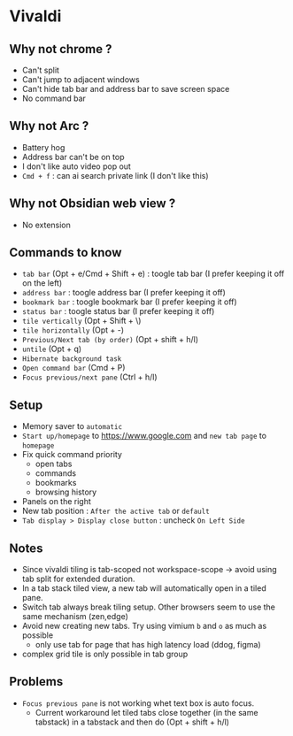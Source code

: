 # Vivaldi

## Why not chrome ?

+ Can't split
+ Can't jump to adjacent windows
+ Can't hide tab bar and address bar to save screen space
+ No command bar

## Why not Arc ?

+ Battery hog
+ Address bar can't be on top
+ I don't like auto video pop out
+ `Cmd + f` : can ai search private link (I don't like this)

## Why not Obsidian web view ?

+ No extension

## Commands to know

+ `tab bar` (Opt + e/Cmd + Shift + e) : toogle tab bar (I prefer keeping it off on the left)
+ `address bar` : toogle address bar (I prefer keeping it off)
+ `bookmark bar` : toogle bookmark bar (I prefer keeping it off)
+ `status bar` : toogle status bar (I prefer keeping it off)
+ `tile vertically` (Opt + Shift + \\)
+ `tile horizontally` (Opt + -)
+ `Previous/Next tab (by order)` (Opt + shift + h/l)
+ `untile` (Opt + q)
+ `Hibernate background task`
+ `Open command bar` (Cmd + P)
+ `Focus previous/next pane` (Ctrl + h/l)

## Setup

+ Memory saver to `automatic`
+ `Start up/homepage` to <https://www.google.com> and `new tab page` to `homepage`
+ Fix quick command priority
  + open tabs
  + commands
  + bookmarks
  + browsing history
+ Panels on the right
+ New tab position : `After the active tab` or `default`
+ `Tab display > Display close button` : uncheck `On Left Side`

## Notes

+ Since vivaldi tiling is tab-scoped not workspace-scope -> avoid using tab split for extended duration.
+ In a tab stack tiled view, a new tab will automatically open in a tiled pane.
+ Switch tab always break tiling setup. Other browsers seem to use the same mechanism (zen,edge)
+ Avoid new creating new tabs. Try using vimium `b` and `o` as much as possible
  + only use tab for page that has high latency load (ddog, figma)
+ complex grid tile is only possible in tab group

## Problems

+ `Focus previous pane` is not working whet text box is auto focus.
  + Current workaround let tiled tabs close together (in the same tabstack) in a tabstack and then do (Opt + shift + h/l)
